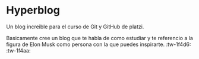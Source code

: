 # Hyperblog
Un blog increible para el curso de Git y GitHub de platzi.

Basicamente cree un blog que te habla de como estudiar y te referencio a la figura de Elon Musk como persona con la que puedes inspirarte.
:tw-1f4d6: :tw-1f4aa: